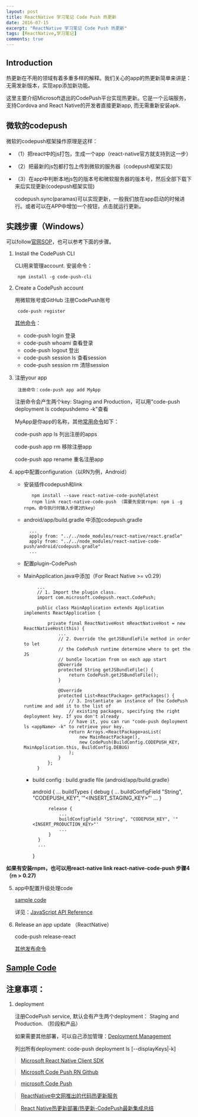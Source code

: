 ```yaml
---
layout: post
title: ReactNative 学习笔记 Code Push 热更新
date: 2016-07-15
excerpt: "ReactNative 学习笔记 Code Push 热更新"
tags: [ReactNative,学习笔记]
comments: true
---
```


## Introduction
热更新在不用的领域有着多重多样的解释。我们关心的app的热更新简单来讲是：无需发新版本，实现app添加新功能。

这里主要介绍Microsoft退出的CodePush平台实现热更新。它是一个云端服务，支持Cordova and React Native的开发者直接更新app, 而无需重新安装apk.

## 微软的codepush

微软的codepush框架操作原理是这样：

 - （1）把react中的js打包，生成一个app（react-native官方就支持到这一步）
 - （2）把最新的js包都打包上传到微软的服务器（codepush框架实现）
 - （3）在app中判断本地js包的版本号和微软服务器的版本号，然后全部下载下来后实现更新(codepush框架实现)
 
    codepush.sync(paramas)可以实现更新，一般我们放在app启动的时候进行。或者可以在APP中增加一个按钮，点击就运行更新。
 
## 实践步骤（Windows）
可以follow[官网SOP](http://microsoft.github.io/code-push/index.html#getting_started)，也可以参考下面的步骤。

1. Install the CodePush CLI
        
    CLI用来管理account. 安装命令： 
    
        npm install -g code-push-cli
2. Create a CodePush account
   
    用微软账号或GitHub 注册CodePush账号

        code-push register
        
    [其他命令](http://microsoft.github.io/code-push/docs/cli.html#link-2)：
    - code-push login 登录
    - code-push whoami 查看登录
    - code-push logout 登出
    - code-push session ls 查看session
    - code-push session rm <machineName> 清除session
        
3. 注册your app

        注册命令：code-push app add MyApp 
        
    注册命令会产生两个key: Staging and Production，可以用"code-push deployment ls codepushdemo -k"查看
        
    MyApp是你app的名称，其他[常用命令](http://microsoft.github.io/code-push/docs/cli.html#link-3)如下：
    
    code-push app ls 列出注册的apps
    
    code-push app rm <appName> 移除注册app
    
    code-push app rename <appName> <newAppName> 重名注册app
    
    
4. app中配置configuration（以RN为例，Android）
    
   - 安装插件codepush和link

            npm install --save react-native-code-push@latest
            rnpm link react-native-code-push （需要先安装rnpm: npm i -g rnpm。命令执行时输入步骤2的key）
           
    - android/app/build.gradle 中添加codepush.gradle
           
            ...
            apply from: "../../node_modules/react-native/react.gradle"
            apply from: "../../node_modules/react-native-code-push/android/codepush.gradle"
            ...
           
    - 配置plugin-CodePush
     - MainApplication.java中添加（For React Native >= v0.29）
               
                ...
                // 1. Import the plugin class.
                import com.microsoft.codepush.react.CodePush;
            
                public class MainApplication extends Application implements ReactApplication {

                    private final ReactNativeHost mReactNativeHost = new ReactNativeHost(this) {
                        ...
                        // 2. Override the getJSBundleFile method in order to let
                        // the CodePush runtime determine where to get the JS
                        // bundle location from on each app start
                        @Override
                        protected String getJSBundleFile() {
                            return CodePush.getJSBundleFile();
                        }
                
                        @Override
                        protected List<ReactPackage> getPackages() {
                            // 3. Instantiate an instance of the CodePush runtime and add it to the list of
                            // existing packages, specifying the right deployment key. If you don't already
                            // have it, you can run "code-push deployment ls <appName> -k" to retrieve your key.
                            return Arrays.<ReactPackage>asList(
                                new MainReactPackage(),
                                new CodePush(BuildConfig.CODEPUSH_KEY, MainApplication.this, BuildConfig.DEBUG)
                            );
                        }
                    };
                }
        - build config : build.gradle file (android/app/build.gradle）    
        
            android {
                ...
                buildTypes {
                    debug {
                        ...
                        buildConfigField "String", "CODEPUSH_KEY", '"<INSERT_STAGING_KEY>"'
                        ...
                    }
            
                    release {
                        ...
                        buildConfigField "String", "CODEPUSH_KEY", '"<INSERT_PRODUCTION_KEY>"'
                        ...
                    }
                }
                ...
            }        
            
**如果有安装rnpm，也可以用react-native link react-native-code-push 步骤4（rn > 0.27)**
                
5. app中配置升级处理code

    [sample code](https://github.com/vivianking6855/ReactNativeProject/tree/master/Advanced/codepush)

    详见：[JavaScript API Reference](https://github.com/Microsoft/react-native-code-push)
                
 
6. Release an app update （ReactNative）

    code-push release-react <appName> <platform>
    
    [其他发布命令](http://microsoft.github.io/code-push/docs/cli.html#releasing-updates-react-native)
    
## [Sample Code](https://github.com/vivianking6855/ReactNativeProject/tree/rncomponent/Examples/codepush)


## 注意事项：
1. deployment
     
    注册CodePush service, 默认会有产生两个deployment： Staging and Production. （阶段和产品） 
    
    如果需要其他部署，可以自己添加管理：[Deployment Management](http://microsoft.github.io/code-push/docs/cli.html#link-3)
    
    列出所有deployment: code-push deployment ls <appName> [--displayKeys|-k]
    





> [Microsoft React Native Client SDK](http://microsoft.github.io/code-push/docs/react-native.html)  

> [Microsoft Code Push RN Github](https://github.com/Microsoft/react-native-code-push)

> [microsoft Code Push](https://microsoft.github.io/code-push/)

> [ReactNative中文网推出的代码热更新服务](https://github.com/reactnativecn/react-native-pushy)

> [React Native热更新部署/热更新-CodePush最新集成总结](http://www.jianshu.com/p/9e3b4a133bcc)